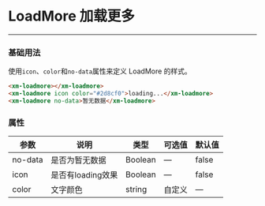 # LoadMore 加载更多
----
### 基础用法
使用```icon```、```color```和```no-data```属性来定义 LoadMore 的样式。
``` html
<xm-loadmore></xm-loadmore>
<xm-loadmore icon color="#2d8cf0">loading...</xm-loadmore>
<xm-loadmore no-data>暂无数据</xm-loadmore>
```

### 属性
| 参数      | 说明    | 类型      | 可选值       | 默认值   |
|---------- |-------- |---------- |-------------  |-------- |
| no-data     | 是否为暂无数据   | Boolean  |    — | false   |
| icon  | 是否有loading效果 | Boolean   |  —  |  false  |
| color     | 文字颜色   | string    |  自定义 |     —    |